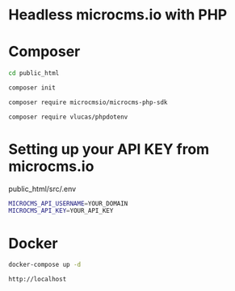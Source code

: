 # Headless microcms.io with PHP
        
# Composer
    
```bash
cd public_html
```
    
```bash
composer init
```
    
```bash
composer require microcmsio/microcms-php-sdk
```
    
```bash
composer require vlucas/phpdotenv
```
    
# Setting up your API KEY from microcms.io
    
public_html/src/.env
```bash
MICROCMS_API_USERNAME=YOUR_DOMAIN
MICROCMS_API_KEY=YOUR_API_KEY
```
    
# Docker
    
```bash
docker-compose up -d
```
    
```
http://localhost
```
